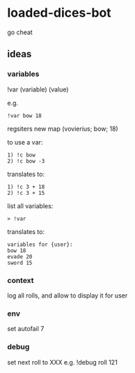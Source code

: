 # loaded-dices-bot
go cheat
## ideas
### variables
!var (variable) (value)

e.g. 
```
!var bow 18  
```
regsiters new map (vovierius; bow; 18)

to use a var:
```
1) !c bow
2) !c bow -3
```
translates to:
```
1) !c 3 + 18
2) !c 3 + 15
```
list all variables:
```
> !var
```
translates to:
```
variables for {user}:
bow 18
evade 20
sword 15
```

### context
log all rolls, and allow to display it for user

### env
set autofail 7
### debug
set next roll to XXX
e.g.
!debug roll 121

